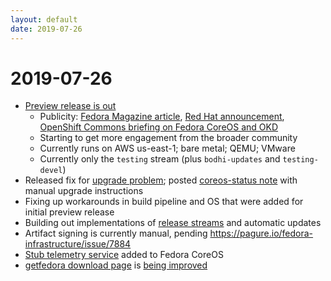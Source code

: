 ```yaml
---
layout: default
date: 2019-07-26
---
```


# 2019-07-26

  - [Preview release is out](https://getfedora.org/coreos/)
      - Publicity: [Fedora Magazine
        article](https://fedoramagazine.org/introducing-fedora-coreos/),
        [Red Hat
        announcement](https://www.redhat.com/en/blog/now-available-user-preview-release-fedora-coreos),
        [OpenShift Commons briefing on Fedora CoreOS and
        OKD](https://www.youtube.com/watch?v=zzivtqfDMMI)
      - Starting to get more engagement from the broader community
      - Currently runs on AWS us-east-1; bare metal; QEMU; VMware
      - Currently only the `testing` stream (plus `bodhi-updates` and
        `testing-devel`)
  - Released fix for [upgrade
    problem](https://github.com/coreos/fedora-coreos-tracker/issues/215);
    posted [coreos-status
    note](https://lists.fedoraproject.org/archives/list/coreos-status@lists.fedoraproject.org/thread/NQ3GEHAMZC2CCCAND2JRVU6UD3D2JCVT/)
    with manual upgrade instructions
  - Fixing up workarounds in build pipeline and OS that were added for
    initial preview release
  - Building out implementations of [release
    streams](https://github.com/coreos/fedora-coreos-tracker/blob/master/Design.md#release-streams)
    and automatic updates
  - Artifact signing is currently manual, pending
    <https://pagure.io/fedora-infrastructure/issue/7884>
  - [Stub telemetry
    service](https://github.com/coreos/fedora-coreos-pinger/) added to
    Fedora CoreOS
  - [getfedora download page](https://getfedora.org/coreos/download/) is
    [being
    improved](https://github.com/coreos/fedora-coreos-tracker/issues/192#issuecomment-513278220)
